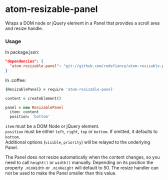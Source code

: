 # atom-resizable-panel

Wraps a DOM node or jQuery element in a Panel that provides a scroll area and resize handle.

### Usage

In package.json:
```json
"dependencies": {
  "atom-resizable-panel": "git://github.com/redefiance/atom-resizable-panel.git"
}
```

In .coffee:
```coffee
{ResizablePanel} = require 'atom-resizable-panel'

content = createElement()

panel = new ResizablePanel
  item: content
  position: 'bottom'
```

`item` must be a DOM Node or jQuery element.  
`position` must be either `left`, `right`, `top` or `bottom`. If omitted, it defaults to `bottom`.  
Additional options (`visible`, `priority`) will be relayed to the underlying Panel.

The Panel does not resize automatically when the content changes, so you need to call `height()` or
`width()` manually. Depending on its position the property `.minWidth` or `.minHeight` will default to
50. The resize handler can not be used to make the Panel smaller than this value.
